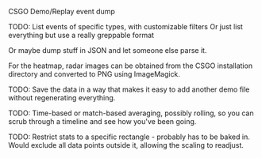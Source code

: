 CSGO Demo/Replay event dump

TODO: List events of specific types, with customizable filters
Or just list everything but use a really greppable format

Or maybe dump stuff in JSON and let someone else parse it.

For the heatmap, radar images can be obtained from the CSGO
installation directory and converted to PNG using ImageMagick.

TODO: Save the data in a way that makes it easy to add another
demo file without regenerating everything.

TODO: Time-based or match-based averaging, possibly rolling, so
you can scrub through a timeline and see how you've been going.

TODO: Restrict stats to a specific rectangle - probably has to
be baked in. Would exclude all data points outside it, allowing
the scaling to readjust.
